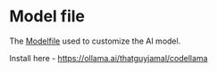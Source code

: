 # Model file

The [Modelfile](./Modelfile) used to customize the AI model.

Install here - https://ollama.ai/thatguyjamal/codellama